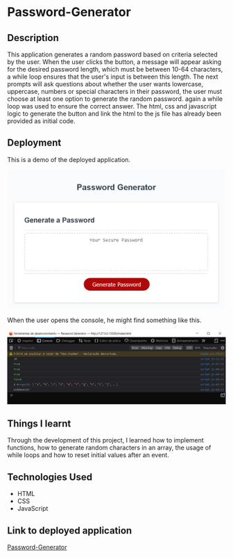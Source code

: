 # Password-Generator

## Description
This application generates a random password based on criteria selected by the user. When the user clicks the button, a message will appear asking for the desired password length, which must be between 10-64 characters, a while loop ensures that the user's input is between this length. The next prompts will ask questions about whether the user wants lowercase, uppercase, numbers or special characters in their password, the user must choose at least one option to generate the random password. again a while loop was used to ensure the correct answer. The html, css and javascript logic to generate the button and link the html to the js file has already been provided as initial code.

## Deployment
This is a demo of the deployed application.

![Screenshot of deployed application](Screenshot_Password-Generator.png)

When the user opens the console, he might find something like this.

![Console log showing a preview of user input and output](Console_Password-Generator.png)

## Things I learnt
Through the development of this project, I learned how to implement functions, how to generate random characters in an array, the usage of while loops and how to reset initial values after an event.

## Technologies Used
* HTML
* CSS
* JavaScript

## Link to deployed application
[Password-Generator](https://vanessadantonio.github.io/Password-Generator/)